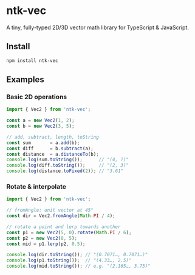 # ntk-vec

A tiny, fully-typed 2D/3D vector math library for TypeScript & JavaScript.

## Install

```bash
npm install ntk-vec
```

## Examples

### Basic 2D operations
```typescript
import { Vec2 } from 'ntk-vec';

const a = new Vec2(1, 2);
const b = new Vec2(3, 5);

// add, subtract, length, toString
const sum       = a.add(b);
const diff      = b.subtract(a);
const distance  = a.distanceTo(b);
console.log(sum.toString());      // "(4, 7)"
console.log(diff.toString());     // "(2, 3)"
console.log(distance.toFixed(2)); // "3.61"
```

### Rotate & interpolate

```typescript
import { Vec2 } from 'ntk-vec';

// fromAngle: unit vector at 45°
const dir = Vec2.fromAngle(Math.PI / 4);

// rotate a point and lerp towards another
const p1 = new Vec2(5, 0).rotate(Math.PI / 6);
const p2 = new Vec2(0, 5);
const mid = p1.lerp(p2, 0.5);

console.log(dir.toString()); // "(0.7071…, 0.7071…)"
console.log(p1.toString());  // "(4.33…, 2.5)"
console.log(mid.toString()); // e.g. "(2.165…, 3.75)"
```